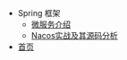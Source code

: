 - Spring 框架
  - [微服务介绍](spring-cloud-alibaba/微服务介绍.md)
  - [Nacos实战及其源码分析](spring-cloud-alibaba/nacos.md)
- [首页](README.md)